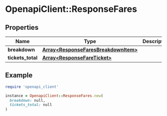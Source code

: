 # OpenapiClient::ResponseFares

## Properties

| Name | Type | Description | Notes |
| ---- | ---- | ----------- | ----- |
| **breakdown** | [**Array&lt;ResponseFaresBreakdownItem&gt;**](ResponseFaresBreakdownItem.md) |  |  |
| **tickets_total** | [**Array&lt;ResponseFareTicket&gt;**](ResponseFareTicket.md) |  |  |

## Example

```ruby
require 'openapi_client'

instance = OpenapiClient::ResponseFares.new(
  breakdown: null,
  tickets_total: null
)
```

